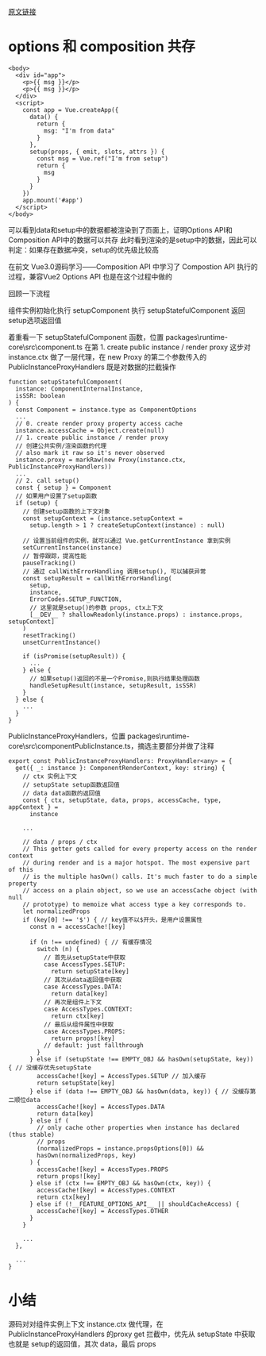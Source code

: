 [原文链接](https://juejin.cn/post/7057808594778980382)

# options 和 composition 共存
```
<body>
  <div id="app">
    <p>{{ msg }}</p>
    <p>{{ msg }}</p>
  </div>
  <script>
    const app = Vue.createApp({
      data() {
        return {
          msg: "I'm from data"
        }
      },
      setup(props, { emit, slots, attrs }) {
        const msg = Vue.ref("I'm from setup")
        return {  
          msg
        }
      }
    })
    app.mount('#app')
  </script>
</body>

```
可以看到data和setup中的数据都被渲染到了页面上，证明Options API和Composition API中的数据可以共存
此时看到渲染的是setup中的数据，因此可以判定：如果存在数据冲突，setup的优先级比较高

在前文 Vue3.0源码学习——Composition API 中学习了 Compostion API 执行的过程，兼容Vue2 Options API 也是在这个过程中做的


回顾一下流程

组件实例初始化执行 setupComponent
执行 setupStatefulComponent 返回 setup选项返回值



着重看一下 setupStatefulComponent 函数，位置 packages\runtime-core\src\component.ts
在第 1. create public instance / render proxy 这步对 instance.ctx 做了一层代理，在 new Proxy 的第二个参数传入的 PublicInstanceProxyHandlers 既是对数据的拦截操作
```
function setupStatefulComponent(
  instance: ComponentInternalInstance,
  isSSR: boolean
) {
  const Component = instance.type as ComponentOptions
  ...
  // 0. create render proxy property access cache
  instance.accessCache = Object.create(null)
  // 1. create public instance / render proxy
  // 创建公共实例/渲染函数的代理
  // also mark it raw so it's never observed
  instance.proxy = markRaw(new Proxy(instance.ctx, PublicInstanceProxyHandlers))
  ...
  // 2. call setup()
  const { setup } = Component
  // 如果用户设置了setup函数
  if (setup) {
    // 创建setup函数的上下文对象
    const setupContext = (instance.setupContext =
      setup.length > 1 ? createSetupContext(instance) : null)
    
    // 设置当前组件的实例，就可以通过 Vue.getCurrentInstance 拿到实例
    setCurrentInstance(instance)
    // 暂停跟踪，提高性能
    pauseTracking()
    // 通过 callWithErrorHandling 调用setup(), 可以捕获异常
    const setupResult = callWithErrorHandling(
      setup,
      instance,
      ErrorCodes.SETUP_FUNCTION,
      // 这里就是setup()的参数 props, ctx上下文
      [__DEV__ ? shallowReadonly(instance.props) : instance.props, setupContext]
    )
    resetTracking()
    unsetCurrentInstance()

    if (isPromise(setupResult)) {
      ...
    } else {
      // 如果setup()返回的不是一个Promise,则执行结果处理函数
      handleSetupResult(instance, setupResult, isSSR)
    }
  } else {
    ...
  }
}

```
PublicInstanceProxyHandlers，位置 packages\runtime-core\src\componentPublicInstance.ts，摘选主要部分并做了注释
```
export const PublicInstanceProxyHandlers: ProxyHandler<any> = {
  get({ _: instance }: ComponentRenderContext, key: string) {
    // ctx 实例上下文
    // setupState setup函数返回值
    // data data函数的返回值
    const { ctx, setupState, data, props, accessCache, type, appContext } =
      instance

    ...

    // data / props / ctx
    // This getter gets called for every property access on the render context
    // during render and is a major hotspot. The most expensive part of this
    // is the multiple hasOwn() calls. It's much faster to do a simple property
    // access on a plain object, so we use an accessCache object (with null
    // prototype) to memoize what access type a key corresponds to.
    let normalizedProps
    if (key[0] !== '$') { // key值不以$开头，是用户设置属性
      const n = accessCache![key]
      
      if (n !== undefined) { // 有缓存情况
        switch (n) {
          // 首先从setupState中获取
          case AccessTypes.SETUP:
            return setupState[key]
          // 其次从data返回值中获取
          case AccessTypes.DATA:
            return data[key]
          // 再次是组件上下文
          case AccessTypes.CONTEXT:
            return ctx[key]
          // 最后从组件属性中获取
          case AccessTypes.PROPS:
            return props![key]
          // default: just fallthrough
        }
      } else if (setupState !== EMPTY_OBJ && hasOwn(setupState, key)) { // 没缓存优先setupState
        accessCache![key] = AccessTypes.SETUP // 加入缓存
        return setupState[key]
      } else if (data !== EMPTY_OBJ && hasOwn(data, key)) { // 没缓存第二顺位data
        accessCache![key] = AccessTypes.DATA
        return data[key]
      } else if (
        // only cache other properties when instance has declared (thus stable)
        // props
        (normalizedProps = instance.propsOptions[0]) &&
        hasOwn(normalizedProps, key)
      ) {
        accessCache![key] = AccessTypes.PROPS
        return props![key]
      } else if (ctx !== EMPTY_OBJ && hasOwn(ctx, key)) {
        accessCache![key] = AccessTypes.CONTEXT
        return ctx[key]
      } else if (!__FEATURE_OPTIONS_API__ || shouldCacheAccess) {
        accessCache![key] = AccessTypes.OTHER
      }
    }

    ...
  },

  ...
}
```
# 小结

源码对对组件实例上下文 instance.ctx 做代理，在 PublicInstanceProxyHandlers 的proxy get 拦截中，优先从 setupState 中获取也就是 setup的返回值，其次 data，最后 props



